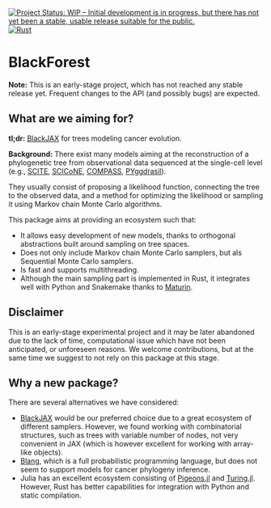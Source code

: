 [![Project Status: WIP – Initial development is in progress, but there has not yet been a stable, usable release suitable for the public.](https://www.repostatus.org/badges/latest/wip.svg)](https://www.repostatus.org/#wip) [![Rust](https://github.com/pawel-czyz/SMCITE/actions/workflows/rust.yml/badge.svg)](https://github.com/pawel-czyz/SMCITE/actions/workflows/rust.yml)

# BlackForest

**Note:** This is an early-stage project, which has not reached any stable release yet. Frequent changes to the API (and possibly bugs) are expected.  

## What are we aiming for?

**tl;dr:** [BlackJAX](https://github.com/blackjax-devs/blackjax) for trees modeling cancer evolution.

**Background:** There exist many models aiming at the reconstruction of a phylogenetic tree from observational data sequenced at the single-cell level (e.g., [SCITE](https://github.com/cbg-ethz/SCITE), [SCICoNE](https://github.com/cbg-ethz/SCICoNE), [COMPASS](https://github.com/cbg-ethz/COMPASS), [PYggdrasil](https://github.com/cbg-ethz/pyggdrasil)).

They usually consist of proposing a likelihood function, connecting the tree to the observed data, and a method for optimizing the likelihood or sampling it using Markov chain Monte Carlo algorithms.

This package aims at providing an ecosystem such that:

  - It allows easy development of new models, thanks to orthogonal abstractions built around sampling on tree spaces.
  - Does not only include Markov chain Monte Carlo samplers, but als Sequential Monte Carlo samplers.
  - Is fast and supports multithreading.
  - Although the main sampling part is implemented in Rust, it integrates well with Python and Snakemake thanks to [Maturin](https://www.maturin.rs/).


## Disclaimer
This is an early-stage experimental project and it may be later abandoned due to the lack of time, computational issue which have not been anticipated, or unforeseen reasons.
We welcome contributions, but at the same time we suggest to not rely on this package at this stage. 

## Why a new package?

There are several alternatives we have considered:
  - [BlackJAX](https://github.com/blackjax-devs/blackjax) would be our preferred choice due to a great ecosystem of different samplers. However, we found working with combinatorial structures, such as trees with variable number of nodes, not very convenient in JAX (which is however excellent for working with array-like objects). 
  - [Blang](https://www.stat.ubc.ca/~bouchard/blang/), which is a full probabilistic programming language, but does not seem to support models for cancer phylogeny inference.
  - Julia has an excellent ecosystem consisting of [Pigeons.jl](https://github.com/Julia-Tempering/Pigeons.jl) and [Turing.jl](https://turing.ml/). However, Rust has better capabilities for integration with Python and static compilation.

